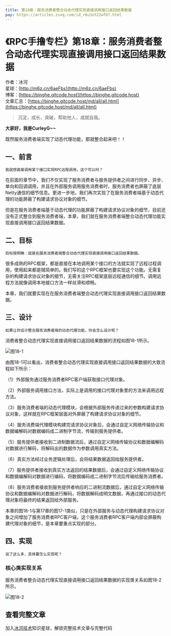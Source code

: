 ```yaml
---
title: 第18章：服务消费者整合动态代理实现直接调用接口返回结果数据
pay: https://articles.zsxq.com/id_r6u3xt22wf67.html
---
```


# 《RPC手撸专栏》第18章：服务消费者整合动态代理实现直接调用接口返回结果数据

作者：冰河
<br/>星球：[http://m6z.cn/6aeFbs](http://m6z.cn/6aeFbs)
<br/>博客：[https://binghe.gitcode.host](https://binghe.gitcode.host)
<br/>文章汇总：[https://binghe.gitcode.host/md/all/all.html](https://binghe.gitcode.host/md/all/all.html)

> 沉淀，成长，突破，帮助他人，成就自我。

**大家好，我是CurleyG~~**

既然服务消费者端实现了动态代理功能，那就整合起来吧！！

## 一、前言

`我就想直接调用某个接口实现RPC远程调用，这个可以吗？`

在前面的章节中，我们不仅实现了服务消费者与服务提供者之间进行同步、异步、单向和回调调用，并且在外部服务调用服务消费者时，服务消费者也屏蔽了底层Netty通信的细节信息。更进一步地，我们再次实现了在服务消费者端基于动态代理的功能屏蔽了构建请求协议对象的细节。

但是在服务消费者端基于动态代理的功能屏蔽了构建请求协议对象的细节，目前还没有正式整合到服务消费者端，本章，我们就在服务消费者端整合动态代理功能实现直接调用接口返回结果数据。

## 二、目标

`目标很明确：就是在服务消费者端整合动态代理实现直接调用接口返回结果数据。`

很多成熟的RPC框架，都是直接在本地调用某个接口的方法就实现了远程过程调用，使用起来都是贼简单的。我们写的这个RPC框架也要实现这个功能。无需复杂的构建请求协议对象的细节，无需关注RPC框架底层远程通信的细节。调用远程方法就像调用本地接口方法一样丝滑和顺畅。

本章，我们就要实现在在服务消费者端整合动态代理实现直接调用接口返回结果数据。

## 三、设计

`如果让你设计整合服务消费者端的动态代理功能，你会怎么设计呢？`

消费者整合动态代理实现直接调用接口返回结果数据的流程如图18-1所示。

![图18-1](https://binghe.gitcode.host/assets/images/middleware/rpc/rpc-2022-10-17-001.png)

由图18-1可以看出，消费者整合动态代理实现直接调用接口返回结果数据的大致流程如下所示：

（1）外部服务通过服务消费者RPC客户端获取接口代理对象。

（2）外部服务调用接口方法，实际上是调用的接口代理对象里的方法来调用远程方法。

（3）服务消费者端的动态代理模块，会根据外部服务传递过来的参数构建请求协议对象，这样就在RPC框架层面对外屏蔽了构建请求协议对象的细节。

（4）服务消费端代理模块构建完请求协议对象后，会通过自定义网络传输协议和数据编解码对数据编码成二进制字节流，传输到服务提供者。

（5）服务提供者接收到二进制数据流后，通过自定义网络传输协议和数据编解码对数据进行解码，将解码出的数据作为参数调用真实方法。

（6）真实方法经过业务逻辑处理后，会将结果数据返回给服务提供者。

（7）服务提供者接收到真实方法返回的结果数据后，会通过自定义网络传输协议和数据编解码对数据进行编码，将数据编码成二进制字节流后传输给服务消费者。

（8）服务消费者接收到服务提供者响应的二进制流数据后，通过自定义网络传输协议和数据编解码对数据进行解码，将数据解码成明文数据，再通过接口的动态代理对象将最终的结果返回给外部服务。

本章的图18-1与第17章的图17-1类似，只是在外部服务与动态代理构建请求协议对象之间增加了服务消费者RPC客户端，这个服务消费者RPC客户端内部会屏蔽构建代理对象的细节，是本章要重点实现的部分。

## 四、实现

`说了这么多，具体要怎么实现呢？`


### 核心类实现关系

服务消费者整合动态代理实现直接调用接口返回结果数据的实现类关系如图18-2所示。

![图18-2](https://binghe.gitcode.host/assets/images/middleware/rpc/rpc-2022-10-17-002.png)

## 查看完整文章

加入[冰河技术](http://m6z.cn/6aeFbs)知识星球，解锁完整技术文章与完整代码
